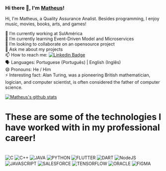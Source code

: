 ### Hi there 👋, I'm [Matheus](https://www.linkedin.com/in/matheus-d-santos/)! 

Hi, I'm Matheus, a Quality Assurance Analist. Besides programming, I enjoy music, movies, books, arts, and games!

🔭 I’m currently working at SulAmérica <br/>
🌱 I’m currently learning Event-Driven Model and Microservices <br/>
👯 I’m looking to collaborate on an opensource project <br/>
💬 Ask me about my projects <br/>
📫 How to reach me: 
[![Linkedin Badge](https://img.shields.io/badge/-Matheus_dos_Santos-blue?style=flat-square&logo=Linkedin&logoColor=white&link=https://www.linkedin.com/in/matheus-d-santos/)](https://www.linkedin.com/in/matheus-d-santos/)<br/>
:speaking_head: Languages: Portuguese (Português) | English (Inglês) <br/>
😄 Pronouns: He / Him <br/>
⚡ Interesting fact: Alan Turing, was a pioneering British mathematician, logician, and computer scientist, is often considered the father of computer science.

[![Matheus's github stats](https://github-readme-stats.vercel.app/api?username=matdsant&include_all_commits=true&count_private=true&show_icons=true&theme=default)](https://github.com/matdsant/github-readme-stats)


</div>

# These are some of the technologies I have worked with in my professional career!

<div style="display: inline_block"><br/>
    <img align="center" alt="C" src="https://img.shields.io/badge/C-00599C?style=for-the-badge&logo=c&logoColor=white" />
    <img align="center" alt="C++" src="https://img.shields.io/badge/C%2B%2B-00599C?style=for-the-badge&logo=c%2B%2B&logoColor=white" />
    <img align="center" alt="JAVA" src="https://img.shields.io/badge/Java-ED8B00?style=for-the-badge&logo=openjdk&logoColor=white" />
    <img align="center" alt="PYTHON" src="https://img.shields.io/badge/Python-14354C?style=for-the-badge&logo=python&logoColor=white" />
    <img align="center" alt="FLUTTER" src="https://img.shields.io/badge/Flutter-02569B?style=for-the-badge&logo=flutter&logoColor=white" />
    <img align="center" alt="DART" src="https://img.shields.io/badge/Dart-0175C2?style=for-the-badge&logo=dart&logoColor=white" />
    <img align="center" alt="NodeJS" src="https://img.shields.io/badge/Node.js-43853D?style=for-the-badge&logo=node.js&logoColor=white" />
    <img align="center" alt="JAVASCRIPT" src="https://img.shields.io/badge/JavaScript-F7DF1E?style=for-the-badge&logo=javascript&logoColor=black" />
    <img align="center" alt="SALESFORCE" src="https://img.shields.io/badge/Salesforce-00A1E0?style=for-the-badge&logo=Salesforce&logoColor=white" />
    <img align="center" alt="TENSORFLOW" src="https://img.shields.io/badge/TensorFlow-FF6F00?style=for-the-badge&logo=tensorflow&logoColor=white" />
    <img align="center" alt="ORACLE" src="https://img.shields.io/badge/Oracle-F80000?style=for-the-badge&logo=Oracle&logoColor=white" />
    <img align="center" alt="FIGMA" src="https://img.shields.io/badge/Figma-F24E1E?style=for-the-badge&logo=figma&logoColor=white" />
</div>

